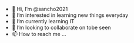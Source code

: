 - 👋 Hi, I’m @sancho2021
- 👀 I’m interested in learning new things everyday
- 🌱 I’m currently learning IT
- 💞️ I’m looking to collaborate on tobe seen 
- 📫 How to reach me ...

<!---
sancho2021/sancho2021 is a ✨ special ✨ repository because its `README.md` (this file) appears on your GitHub profile.
You can click the Preview link to take a look at your changes.
--->
